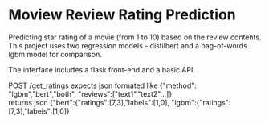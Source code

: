 # Moview Review Rating Prediction
Predicting star rating of a movie (from 1 to 10) based on the review contents.  
This project uses two regression models - distilbert and a bag-of-words lgbm model for comparison.

The inferface includes a flask front-end and a basic API.

POST /get_ratings expects json formated like {"method": "lgbm","bert","both", "reviews":["text1","text2"...]}  
returns json {"bert":{"ratings":[7,3],"labels":[1,0], "lgbm":{"ratings":[7,3],"labels":[1,0]}
